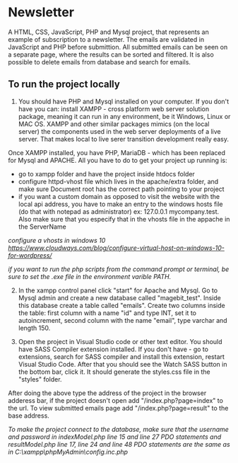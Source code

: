 # Newsletter
A HTML, CSS, JavaScript, PHP and Mysql project, that represents an example of subscription to a newsletter. The emails are validated in JavaScript and PHP before submittion. All submitted emails can be seen on a separate page, where the results can be sorted and filtered. It is also possible to delete emails from database and search for emails.

## To run the project locally

1. You should have PHP and Mysql installed on your computer. If you don't have you can:
install XAMPP - cross platform web server solution package, meaning it can run in any environment, be it Windows, Linux or MAC OS.
XAMPP and other similar packages mimics (on the local server) the components used in the web server deployments of a live server. That makes
local to live serer transition development really easy.

Once XAMPP installed, you have PHP, MariaDB - which has been replaced for Mysql and APACHE. All you have to do to get your project up running is:

- go to xampp folder and have the project inside htdocs folder
- configure httpd-vhost file which lives in the apache/extra folder, and make sure Document root has the correct path pointing to your project
- if you want a custom domain as opposed to visit the website with the local api address, you have to make an entry to the windows hosts file (do that with notepad as administrator)
ex: 127.0.0.1 mycompany.test. Also make sure that you especify that in the vhosts file in the appache in the ServerName

*configure a vhosts in windows 10   https://www.cloudways.com/blog/configure-virtual-host-on-windows-10-for-wordpress/*

*if you want to run the php scripts from the command prompt or terminal, be sure to set the .exe file in the environment varible PATH.*

2. In the xampp control panel click "start" for Apache and Mysql. Go to Mysql admin and create a new database called "magebit_test". Inside this database create a table called "emails". Create two columns inside the table: first column with a name "id" and type INT, set it to autoincrement, second column with the name "email", type varchar and length 150.

3. Open the project in Visual Studio code or other text editor. You should have SASS Compiler extension installed. If you don't have - go to extensions, search for SASS compiler and install this extension, restart Visual Studio Code. After that you should see the Watch SASS button in the bottom bar, click it. It should generate the styles.css file in the "styles" folder.

After doing the above type the address of the project in the browser adderess bar, if the project doesn't open add "/index.php?page=index" to the url. To view submitted emails page add "/index.php?page=result" to the base address.

*To make the project connect to the database, make sure that the username and password in indexModel.php line 15 and line 27 PDO statements and resultModel.php line 17, line 24 and line 48 PDO statements are the same as in C:\xampp\phpMyAdmin\config.inc.php*
